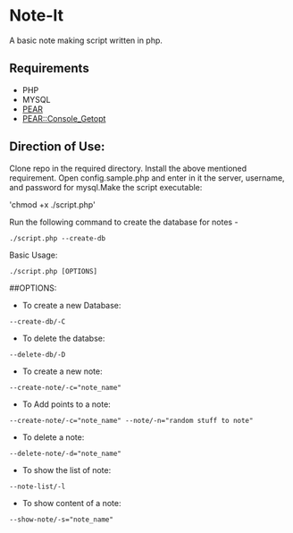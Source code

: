 # Note-It
A basic note making script written in php.

## Requirements
* PHP
* MYSQL
* [PEAR](https://www.sitepoint.com/getting-started-with-pear/)
* [PEAR::Console_Getopt](http://pear.php.net/package/Console_Getopt/redirected)

## Direction of Use:

Clone repo in the required directory. Install the above mentioned requirement. Open config.sample.php and enter in it the server, username, and password for mysql.Make the script executable:

'chmod +x ./script.php'

Run the following command to create the database for notes -

`./script.php --create-db`

Basic Usage:

`./script.php [OPTIONS]`		


##OPTIONS:
*  To create a new Database:

`--create-db/-C`

* To delete the databse:

`--delete-db/-D`

* To create a new note:

`--create-note/-c="note_name"`

* To Add points to a note:

`--create-note/-c="note_name" --note/-n="random stuff to note"`

* To delete a note:

`--delete-note/-d="note_name"`
	
* To show the list of note:

`--note-list/-l`

* To show content of a note:

`--show-note/-s="note_name"`	

